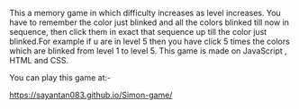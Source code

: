 This a memory game in which difficulty increases as level increases. You have to remember the color just blinked and all the colors blinked till now in sequence, then click them in exact that sequence up till the color just blinked.For example if u are in level 5 then you have click 5 times the colors which are blinked from level 1 to level 5. This game is made on JavaScript , HTML and CSS.

You can play this game at:-

https://sayantan083.github.io/Simon-game/

